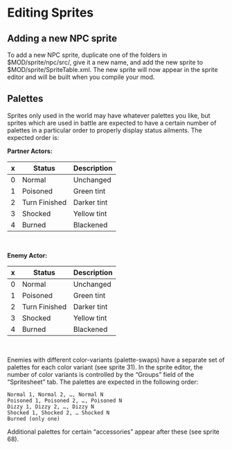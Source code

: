 # Editing Sprites

## Adding a new NPC sprite

To add a new NPC sprite, duplicate one of the folders in $MOD/sprite/npc/src/, give it a new name, and add the new sprite to $MOD/sprite/SpriteTable.xml. The new sprite will now appear in the sprite editor and will be built when you compile your mod.

## Palettes

Sprites only used in the world may have whatever palettes you like, but sprites which are used in battle are expected to have a certain number of palettes in a particular order to properly display status ailments. The expected order is:

**Partner Actors:**

|   x   | Status        | Description |
| :---: | ------------- | ----------- |
|   0   | Normal        | Unchanged   |
|   1   | Poisoned      | Green tint  |
|   2   | Turn Finished | Darker tint |
|   3   | Shocked       | Yellow tint |
|   4   | Burned        | Blackened   |

<br>

**Enemy Actor:**

|   x   | Status        | Description |
| :---: | ------------- | ----------- |
|   0   | Normal        | Unchanged   |
|   1   | Poisoned      | Green tint  |
|   2   | Turn Finished | Darker tint |
|   3   | Shocked       | Yellow tint |
|   4   | Burned        | Blackened   |

<br>

Enemies with different color-variants (palette-swaps) have a separate set of palettes for each color variant (see sprite 31). In the sprite editor, the number of color variants is controlled by the “Groups” field of the “Spritesheet” tab. The palettes are expected in the following order:

```text
Normal 1, Normal 2, …, Normal N
Poisoned 1, Poisoned 2, …, Poisoned N
Dizzy 1, Dizzy 2, …, Dizzy N
Shocked 1, Shocked 2, … Shocked N
Burned (only one)
```

Additional palettes for certain “accessories” appear after these (see sprite 68).
